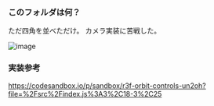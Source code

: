 ### このフォルダは何？
ただ四角を並べただけ。
カメラ実装に苦戦した。

![image](./thumbnil.png)

### 実装参考

https://codesandbox.io/p/sandbox/r3f-orbit-controls-un2oh?file=%2Fsrc%2Findex.js%3A3%2C18-3%2C25